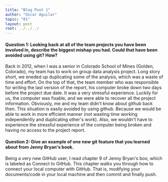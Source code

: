 ```yaml
---
title: "Blog Post 1"
author: "Oscar Aguilar"
topic: "01"
layout: post
root: ../../../
---
```


#### Question 1: Looking back at all of the team projects you have been involved in, describe the biggest mishap you had. Could that have been avoided using git? How?

Back in 2012, when I was a senior in Colorado School of Mines (Golden, Colorado), my team has to work on group data analysis project. Long story short, we eneded up duplicating some of the analysis, which was a waste of time and effort. On the top of that, the team member who was responsible for writing the last version of the report, his computer broke down two days before the project due date. It was a very stressful experience. Luckily for us, the computer was fixable, and we were able to recover all the project information. Obviously, me and my team didn't know about github back then. This situation is easily avoided by using github. Because we would be able to work in more efficient manner (not wasting time working independently and duplicating other's work). Also, we wouldn't have to experience the stressful experience of the computer being broken and having no access to the project report. 


#### Question 2: Give an example of one new git feature that you learned about from Jenny Bryan's book.

Being a very new GitHub user, I read chapter 9 of Jenny Bryan's boo, which is labeled as Connect to GitHub. This chapter walks you through how to connect your local computer with GitHub. That is, modifying your documents/code in your local machine and then commit and finally push. 

